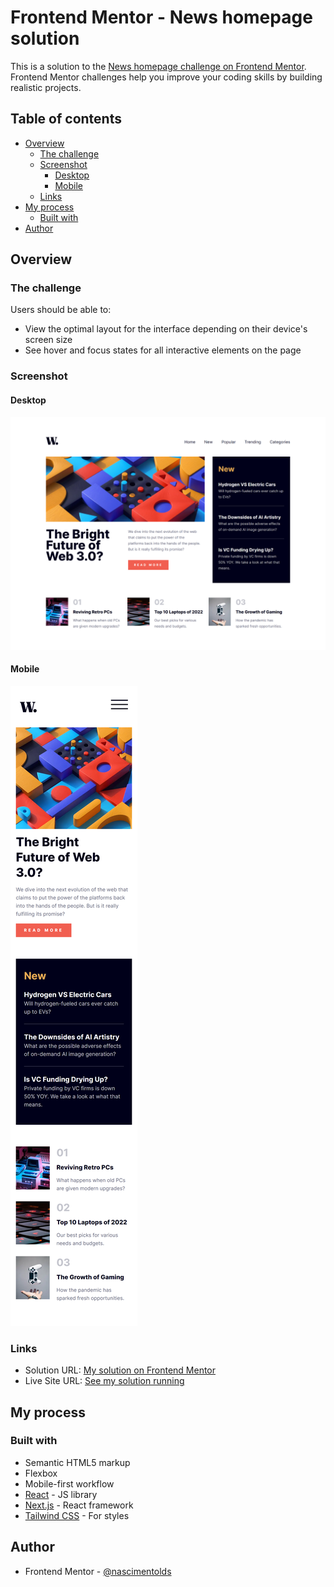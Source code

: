 # Frontend Mentor - News homepage solution

This is a solution to the [News homepage challenge on Frontend Mentor](https://www.frontendmentor.io/challenges/news-homepage-H6SWTa1MFl). Frontend Mentor challenges help you improve your coding skills by building realistic projects. 

## Table of contents

- [Overview](#overview)
  - [The challenge](#the-challenge)
  - [Screenshot](#screenshot)
      - [Desktop](#desktop)
      - [Mobile](#mobile)
  - [Links](#links)
- [My process](#my-process)
  - [Built with](#built-with)
- [Author](#author)

## Overview

### The challenge

Users should be able to:

- View the optimal layout for the interface depending on their device's screen size
- See hover and focus states for all interactive elements on the page

### Screenshot

#### Desktop

![](./public/screenshot-desktop.png)

#### Mobile

![](./public/screenshot-mobile.png)

### Links

- Solution URL: [My solution on Frontend Mentor](https://www.frontendmentor.io/solutions/landing-page-nextjs-and-tailwind-css-eAuQNNMjvE)
- Live Site URL: [See my solution running](https://fylo-dark-theme-landing-page-master-one-rho.vercel.app/)

## My process

### Built with

- Semantic HTML5 markup
- Flexbox
- Mobile-first workflow
- [React](https://reactjs.org/) - JS library
- [Next.js](https://nextjs.org/) - React framework
- [Tailwind CSS](https://tailwindcss.com/) - For styles

## Author

- Frontend Mentor - [@nascimentolds](https://www.frontendmentor.io/profile/nascimentolds)

